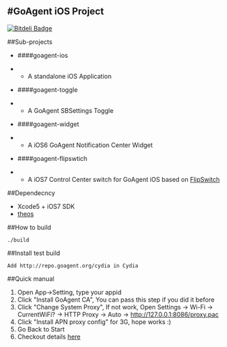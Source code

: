 #GoAgent iOS Project
-------------

[![Bitdeli Badge](https://d2weczhvl823v0.cloudfront.net/goagent/goagent-ios/trend.png)](https://bitdeli.com/free "Bitdeli Badge")  

##Sub-projects


* ####goagent-ios 
* * A standalone iOS Application

* ####goagent-toggle
* * A GoAgent SBSettings Toggle
    
* ####goagent-widget
* * A iOS6 GoAgent Notification Center Widget

* ####goagent-flipswtich
* * A iOS7 Control Center switch for GoAgent iOS based on [FlipSwitch](https://github.com/a3tweaks/Flipswitch)

##Dependecncy

*  Xcode5 + iOS7 SDK  
*  [theos](iphonedevwiki.net/index.php/Theos/Getting_Started)  

##How to build

	./build

##Install test build

	Add http://repo.goagent.org/cydia in Cydia

##Quick manual
1. Open App->Setting, type your appid
2. Click "Install GoAgent CA", You can pass this step if you did it before
3. Click "Change System Proxy", If not work, Open Settings -> Wi-Fi -> CurrentWiFi? -> HTTP Proxy -> Auto -> http://127.0.0.1:8086/proxy.pac
4. Click "Install APN proxy config" for 3G, hope works :)
5. Go Back to Start
6. Checkout details [here](https://code.google.com/p/goagent/wiki/GoAgent_IOS)

